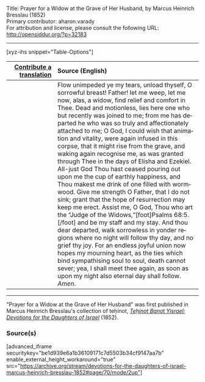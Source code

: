 <html>
<head></head>
<body>
Title: Prayer for a Widow at the Grave of Her Husband, by Marcus Heinrich Bresslau (1852)<br />
Primary contributor: aharon.varady<br />
For attribution and license, please consult the following URL: <a href="http://opensiddur.org/?p=32183">http://opensiddur.org/?p=32183</a>
<p />
<hr />

[xyz-ihs snippet="Table-Options"]<table style="margin-left: auto; margin-right: auto;" class="draggable">
<thead><tr><th id="x" style="text-align: right;"><a href="/contributing/upload/">Contribute a translation</a></th><th style="text-align: left;">Source (English)</th></tr></thead>
<tbody>
<tr><td style="vertical-align:top;" width="25%">
<div class="liturgy" lang="he">

</span></div></td>
 
<td style="vertical-align:top;">
<div class="english" lang="en">
Flow unimpeded ye my tears, unload thyself, O sorrowful breast! Father! let me weep, let me now, alas, a widow, find relief and comfort in Thee. Dead and motionless, lies here one who but recently was joined to me; from me has departed he who was so truly and affectionately attached to me; O God, I could wish that animation and vitality, were again infused in this corpse, that it might rise from the grave, and waking again recognise me, as was granted through Thee in the days of Elisha and Ezekiel. All-just God Thou hast ceased pouring out upon me the cup of earthly happiness, and Thou makest me drink of one filled with wormwood. Give me strength O Father, that I do not sink; grant that the hope of resurrection may keep me erect. Assist me, O God, Thou who art the “Judge of the Widows,”[foot]Psalms 68:5.[/foot] and be my staff and my stay. And thou dear departed, walk sorrowless in yonder regions where no night will follow thy day, and no grief thy joy. For an endless joyful union now hopes my mourning heart, as the ties which bind sympathising soul to soul, death cannot sever; yea, I shall meet thee again, as soon as upon my night also eternal day shall follow. <em>Amen</em>. 
</div></td></tr>
</tbody></table>

<hr />

"Prayer for a Widow at the Grave of Her Husband" was first published in Marcus Heinrich Bresslau's collection of teḥinot, <em><a href="https://opensiddur.org/compilations/sifrei-tehinot/devotions-for-the-daughters-of-israel-by-marcus-heinrich-bresslau-1852/">Teḥinot Banot Yisrael: Devotions for the Daughters of Israel</a></em> (1852).

<h3>Source(s)</h3>

[advanced_iframe securitykey="be1d939e6a1b36109171c7d5503b34cf9147aa7b" enable_external_height_workaround="true" src="https://archive.org/stream/devotions-for-the-daughters-of-israel-marcus-heinrich-bresslau-1852#page/70/mode/2up"]

&nbsp;
</body>
</html>